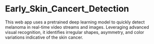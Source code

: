 # Early_Skin_Cancert_Detection
This web app uses a pretrained deep learning model to quickly detect melanoma in real-time video streams and images. Leveraging advanced visual recognition, it identifies irregular shapes, asymmetry, and color variations indicative of the skin cancer.
